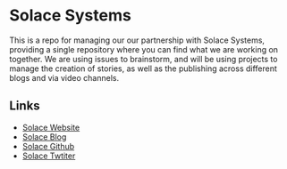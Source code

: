 # Solace Systems
This is a repo for managing our our partnership with Solace Systems, providing a single repository where you can find what we are working on together. We are using issues to brainstorm, and will be using projects to manage the creation of stories, as well as the publishing across different blogs and via video channels.

## Links

- [Solace Website](https://solace.com/)
- [Solace Blog](https://solace.com/blog/category/developers/)
- [Solace Github](https://github.com/solacedev)
- [Solace Twtiter](https://twitter.com/solacedotcom)
